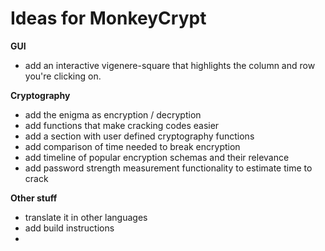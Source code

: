 Ideas for MonkeyCrypt
=====================

**GUI**
+ add an interactive vigenere-square that highlights the column and row you're clicking on.


**Cryptography**
+ add the enigma as encryption / decryption
+ add functions that make cracking codes easier
+ add a section with user defined cryptography functions
+ add comparison of time needed to break encryption
+ add timeline of popular encryption schemas and their relevance
+ add password strength measurement functionality to estimate time to crack

**Other stuff**
+ translate it in other languages
+ add build instructions
+ 